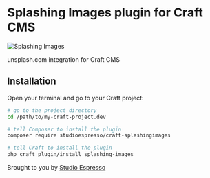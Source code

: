 # Splashing Images plugin for Craft CMS

![Splashing Images](https://www.studioespresso.co/assets/github-banner-unsplash.png)

unsplash.com integration for Craft CMS


## Installation

Open your terminal and go to your Craft project:

```bash
# go to the project directory
cd /path/to/my-craft-project.dev

# tell Composer to install the plugin
composer require studioespresso/craft-splashingimages

# tell Craft to install the plugin
php craft plugin/install splashing-images
```
Brought to you by [Studio Espresso](https://www.studioespresso.co)
